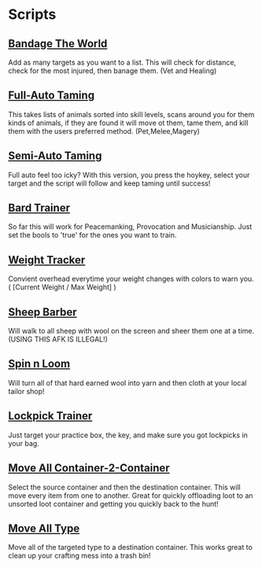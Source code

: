 # Scripts
## [Bandage The World](https://github.com/malbolger/Typescript_UOLL/blob/main/Bandage_The_World)
Add as many targets as you want to a list. This will check for distance, check for the most injured, then banage them. (Vet and Healing)
## [Full-Auto Taming](https://github.com/malbolger/Typescript_UOLL/blob/main/Full-Auto_Taming)
This takes lists of animals sorted into skill levels, scans around you for them kinds of animals, if they are found it will move ot them, tame them, and kill them with the users preferred method. (Pet,Melee,Magery)
## [Semi-Auto Taming](https://github.com/malbolger/Typescript_UOLL/blob/main/Semi-Auto_Taming)
Full auto feel too icky? With this version, you press the hoykey, select your target and the script will follow and keep taming until success!
## [Bard Trainer](https://github.com/malbolger/Typescript_UOLL/blob/main/Bard_Trainer)
So far this will work for Peacemanking, Provocation and Musicianship. Just set the bools to 'true' for the ones you want to train.
## [Weight Tracker](https://github.com/malbolger/Typescript_UOLL/blob/main/Weight_Tracker)
Convient overhead everytime your weight changes with colors to warn you.( [Current Weight / Max Weight] )
## [Sheep Barber](https://github.com/malbolger/Typescript_UOLL/blob/main/Sheep_Barber)
Will walk to all sheep with wool on the screen and sheer them one at a time. (USING THIS AFK IS ILLEGAL!)
## [Spin n Loom](https://github.com/malbolger/Typescript_UOLL/blob/main/Spin_n_Loom)
Will turn all of that hard earned wool into yarn and then cloth at your local tailor shop!
## [Lockpick Trainer](https://github.com/malbolger/Typescript_UOLL/blob/main/Lockpick_Trainer)
Just target your practice box, the key, and make sure you got lockpicks in your bag.
## [Move All Container-2-Container](https://github.com/malbolger/Typescript_UOLL/blob/main/Move_All_Container-2-Container)
Select the source container and then the destination container. This will move every item from one to another. Great for quickly offloading loot to an unsorted loot container and getting you quickly back to the hunt!
## [Move All Type](https://github.com/malbolger/Typescript_UOLL/blob/main/Move_All_Type)
Move all of the targeted type to a destination container. This works great to clean up your crafting mess into a trash bin!
